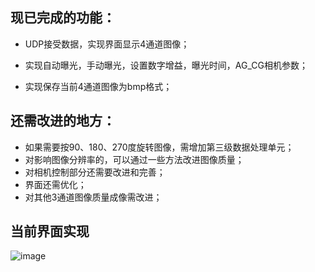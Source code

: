 
## 现已完成的功能：
  - UDP接受数据，实现界面显示4通道图像；

   - 实现自动曝光，手动曝光，设置数字增益，曝光时间，AG_CG相机参数；
   
   - 实现保存当前4通道图像为bmp格式；
   
## 还需改进的地方： 
   - 如果需要按90、180、270度旋转图像，需增加第三级数据处理单元；
   
   - 对影响图像分辨率的，可以通过一些方法改进图像质量；
   
   - 对相机控制部分还需要改进和完善；
   
   - 界面还需优化；
   
   - 对其他3通道图像质量成像需改进；

## 当前界面实现

![image](https://github.com/ranjiewwen/MultiCOMS/blob/master/%E6%9C%80%E6%96%B0%E7%95%8C%E9%9D%A2.png)
